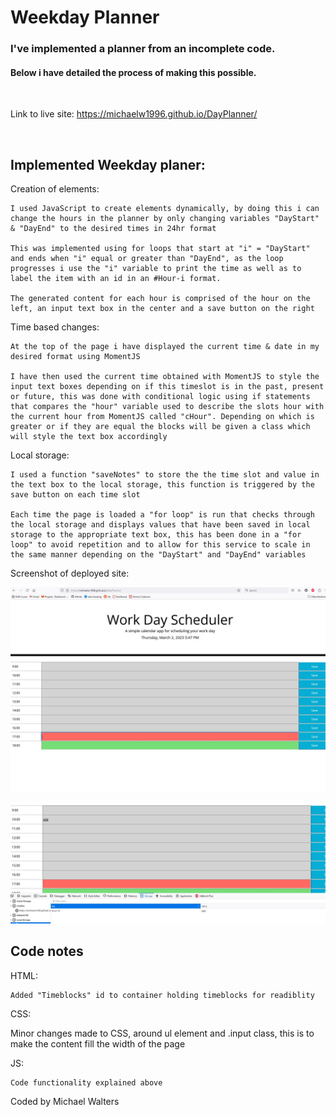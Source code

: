 # Weekday Planner

### I've implemented a planner from an incomplete code. 

#### Below i have detailed the process of making this possible.

<br>

Link to live site: https://michaelw1996.github.io/DayPlanner/

<br>

## Implemented Weekday planer:

Creation of elements:

    I used JavaScript to create elements dynamically, by doing this i can change the hours in the planner by only changing variables "DayStart" & "DayEnd" to the desired times in 24hr format

    This was implemented using for loops that start at "i" = "DayStart" and ends when "i" equal or greater than "DayEnd", as the loop progresses i use the "i" variable to print the time as well as to label the item with an id in an #Hour-i format.

    The generated content for each hour is comprised of the hour on the left, an input text box in the center and a save button on the right

Time based changes:

    At the top of the page i have displayed the current time & date in my desired format using MomentJS 

    I have then used the current time obtained with MomentJS to style the input text boxes depending on if this timeslot is in the past, present or future, this was done with conditional logic using if statements that compares the "hour" variable used to describe the slots hour with the current hour from MomentJS called "cHour". Depending on which is greater or if they are equal the blocks will be given a class which will style the text box accordingly

Local storage:

    I used a function "saveNotes" to store the the time slot and value in the text box to the local storage, this function is triggered by the save button on each time slot

    Each time the page is loaded a "for loop" is run that checks through the local storage and displays values that have been saved in local storage to the appropriate text box, this has been done in a "for loop" to avoid repetition and to allow for this service to scale in the same manner depending on the "DayStart" and "DayEnd" variables

Screenshot of deployed site:

![Live site](./assets/images/LiveSite.jpg)

![Data kept in local storage](./assets/images/Local.jpg)

## Code notes

HTML:

    Added "Timeblocks" id to container holding timeblocks for readiblity

CSS:

   Minor changes made to CSS, around ul element and .input class, this is to make the content fill the width of the page 

JS:

    Code functionality explained above 


Coded by Michael Walters
